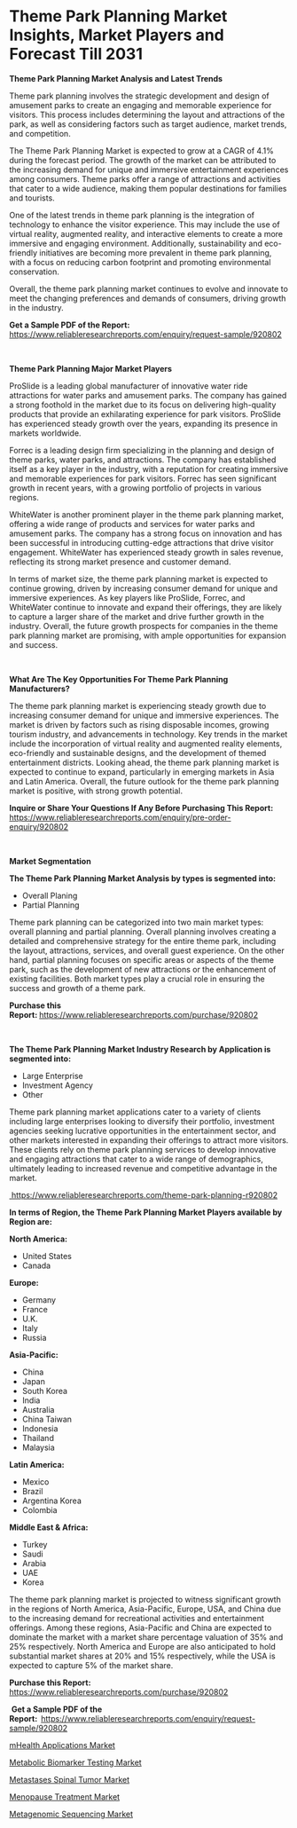 <p><h1>Theme Park Planning Market Insights, Market Players and Forecast Till 2031</h1></p><p><strong>Theme Park Planning Market Analysis and Latest Trends</strong></p>
<p><p>Theme park planning involves the strategic development and design of amusement parks to create an engaging and memorable experience for visitors. This process includes determining the layout and attractions of the park, as well as considering factors such as target audience, market trends, and competition.</p><p>The Theme Park Planning Market is expected to grow at a CAGR of 4.1% during the forecast period. The growth of the market can be attributed to the increasing demand for unique and immersive entertainment experiences among consumers. Theme parks offer a range of attractions and activities that cater to a wide audience, making them popular destinations for families and tourists.</p><p>One of the latest trends in theme park planning is the integration of technology to enhance the visitor experience. This may include the use of virtual reality, augmented reality, and interactive elements to create a more immersive and engaging environment. Additionally, sustainability and eco-friendly initiatives are becoming more prevalent in theme park planning, with a focus on reducing carbon footprint and promoting environmental conservation.</p><p>Overall, the theme park planning market continues to evolve and innovate to meet the changing preferences and demands of consumers, driving growth in the industry.</p></p>
<p><strong>Get a Sample PDF of the Report:&nbsp;</strong> <a href="https://www.reliableresearchreports.com/enquiry/request-sample/920802">https://www.reliableresearchreports.com/enquiry/request-sample/920802</a></p>
<p>&nbsp;</p>
<p><strong>Theme Park Planning Major Market Players</strong></p>
<p><p>ProSlide is a leading global manufacturer of innovative water ride attractions for water parks and amusement parks. The company has gained a strong foothold in the market due to its focus on delivering high-quality products that provide an exhilarating experience for park visitors. ProSlide has experienced steady growth over the years, expanding its presence in markets worldwide.</p><p>Forrec is a leading design firm specializing in the planning and design of theme parks, water parks, and attractions. The company has established itself as a key player in the industry, with a reputation for creating immersive and memorable experiences for park visitors. Forrec has seen significant growth in recent years, with a growing portfolio of projects in various regions.</p><p>WhiteWater is another prominent player in the theme park planning market, offering a wide range of products and services for water parks and amusement parks. The company has a strong focus on innovation and has been successful in introducing cutting-edge attractions that drive visitor engagement. WhiteWater has experienced steady growth in sales revenue, reflecting its strong market presence and customer demand.</p><p>In terms of market size, the theme park planning market is expected to continue growing, driven by increasing consumer demand for unique and immersive experiences. As key players like ProSlide, Forrec, and WhiteWater continue to innovate and expand their offerings, they are likely to capture a larger share of the market and drive further growth in the industry. Overall, the future growth prospects for companies in the theme park planning market are promising, with ample opportunities for expansion and success.</p></p>
<p>&nbsp;</p>
<p><strong>What Are The Key Opportunities For Theme Park Planning Manufacturers?</strong></p>
<p><p>The theme park planning market is experiencing steady growth due to increasing consumer demand for unique and immersive experiences. The market is driven by factors such as rising disposable incomes, growing tourism industry, and advancements in technology. Key trends in the market include the incorporation of virtual reality and augmented reality elements, eco-friendly and sustainable designs, and the development of themed entertainment districts. Looking ahead, the theme park planning market is expected to continue to expand, particularly in emerging markets in Asia and Latin America. Overall, the future outlook for the theme park planning market is positive, with strong growth potential.</p></p>
<p><strong>Inquire or Share Your Questions If Any Before Purchasing This Report:</strong> <a href="https://www.reliableresearchreports.com/enquiry/pre-order-enquiry/920802">https://www.reliableresearchreports.com/enquiry/pre-order-enquiry/920802</a></p>
<p>&nbsp;</p>
<p><strong>Market Segmentation</strong></p>
<p><strong>The Theme Park Planning Market Analysis by types is segmented into:</strong></p>
<p><ul><li>Overall Planing</li><li>Partial Planning</li></ul></p>
<p><p>Theme park planning can be categorized into two main market types: overall planning and partial planning. Overall planning involves creating a detailed and comprehensive strategy for the entire theme park, including the layout, attractions, services, and overall guest experience. On the other hand, partial planning focuses on specific areas or aspects of the theme park, such as the development of new attractions or the enhancement of existing facilities. Both market types play a crucial role in ensuring the success and growth of a theme park.</p></p>
<p><strong>Purchase this Report:&nbsp;</strong><a href="https://www.reliableresearchreports.com/purchase/920802">https://www.reliableresearchreports.com/purchase/920802</a></p>
<p>&nbsp;</p>
<p><strong>The Theme Park Planning Market Industry Research by Application is segmented into:</strong></p>
<p><ul><li>Large Enterprise</li><li>Investment Agency</li><li>Other</li></ul></p>
<p><p>Theme park planning market applications cater to a variety of clients including large enterprises looking to diversify their portfolio, investment agencies seeking lucrative opportunities in the entertainment sector, and other markets interested in expanding their offerings to attract more visitors. These clients rely on theme park planning services to develop innovative and engaging attractions that cater to a wide range of demographics, ultimately leading to increased revenue and competitive advantage in the market.</p></p>
<p><a href="https://www.reliableresearchreports.com/theme-park-planning-r920802">&nbsp;https://www.reliableresearchreports.com/theme-park-planning-r920802</a></p>
<p><strong>In terms of Region, the Theme Park Planning Market Players available by Region are:</strong></p>
<p>
    <p> <strong> North America: </strong>
        <ul>
            <li>United States</li>
            <li>Canada</li>
        </ul>
        </p> 
    <p> <strong> Europe: </strong>
        <ul>
            <li>Germany</li>
            <li>France</li>
            <li>U.K.</li>
            <li>Italy</li>
            <li>Russia</li>
        </ul>
        </p> 
    <p> <strong> Asia-Pacific: </strong>
        <ul>
            <li>China</li>
            <li>Japan</li>
            <li>South Korea</li>
            <li>India</li>
            <li>Australia</li>
            <li>China Taiwan</li>
            <li>Indonesia</li>
            <li>Thailand</li>
            <li>Malaysia</li>
        </ul>
        </p> 
    <p> <strong> Latin America: </strong>
        <ul>
            <li>Mexico</li>
            <li>Brazil</li>
            <li>Argentina Korea</li>
            <li>Colombia</li>
        </ul>
        </p> 
    <p> <strong> Middle East & Africa: </strong>
        <ul>
            <li>Turkey</li>
            <li>Saudi</li>
            <li>Arabia</li>
            <li>UAE</li>
            <li>Korea</li>
        </ul>
    </p>
    </p>
<p><p>The theme park planning market is projected to witness significant growth in the regions of North America, Asia-Pacific, Europe, USA, and China due to the increasing demand for recreational activities and entertainment offerings. Among these regions, Asia-Pacific and China are expected to dominate the market with a market share percentage valuation of 35% and 25% respectively. North America and Europe are also anticipated to hold substantial market shares at 20% and 15% respectively, while the USA is expected to capture 5% of the market share.</p></p>
<p><strong>Purchase this Report: </strong><a href="https://www.reliableresearchreports.com/purchase/920802">https://www.reliableresearchreports.com/purchase/920802</a></p>
<p>&nbsp;<strong>Get a Sample PDF of the Report:&nbsp;&nbsp;</strong><a href="https://www.reliableresearchreports.com/enquiry/request-sample/920802">https://www.reliableresearchreports.com/enquiry/request-sample/920802</a></p>
<p><strong></strong></p>
<p><p><a href="https://github.com/josesg55/Market-Research-Report-List-4/blob/main/mhealth-applications-market.md">mHealth Applications Market</a></p><p><a href="https://github.com/IkeSchumm04/Market-Research-Report-List-1/blob/main/metabolic-biomarker-testing-market.md">Metabolic Biomarker Testing Market</a></p><p><a href="https://github.com/indrystar/Market-Research-Report-List-4/blob/main/metastases-spinal-tumor-market.md">Metastases Spinal Tumor Market</a></p><p><a href="https://github.com/riwar777/Market-Research-Report-List-1/blob/main/menopause-treatment-market.md">Menopause Treatment Market</a></p><p><a href="https://github.com/AKSHATREPORTPRIME/Market-Research-Report-List-5/blob/main/metagenomic-sequencing-market.md">Metagenomic Sequencing Market</a></p></p>